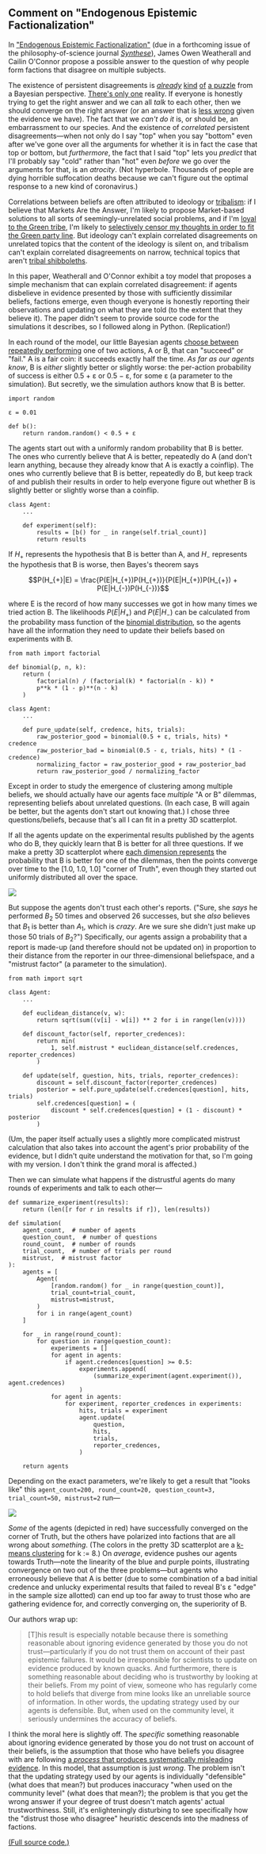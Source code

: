 ## Comment on "Endogenous Epistemic Factionalization"

In ["Endogenous Epistemic Factionalization"](https://arxiv.org/abs/1812.08131) (due in a forthcoming issue of the philosophy-of-science journal [_Synthese_](https://www.springer.com/journal/11229/)), James Owen Weatherall and Cailin O'Connor propose a possible answer to the question of why people form factions that disagree on multiple subjects.

The existence of persistent disagreements is [_already_](https://www.lesswrong.com/posts/NKECtGX4RZPd7SqYp/the-modesty-argument) [kind](https://www.lesswrong.com/posts/tKa9Lebyebf6a7P2o/the-rhythm-of-disagreement) [of](https://www.lesswrong.com/posts/gTTWRkSz474o7s4Dg/principles-of-disagreement) [a puzzle](https://ppe.mercatus.org/system/files/Are_Disagreements_Honest_-_WP.pdf) from a Bayesian perspective. [There's only one](https://genius.com/They-might-be-giants-one-everything-lyrics) reality. If everyone is honestly trying to get the right answer and we can all _talk_ to each other, then we should converge on the right answer (or an answer that is [less wrong](https://tvtropes.org/pmwiki/pmwiki.php/Main/TitleDrop) given the evidence we have). The fact that we _can't do it_ is, or should be, an embarrassment to our species. And the existence of _correlated_ persistent disagreements—when not only do I say "top" when you say "bottom" even after we've gone over all the arguments for whether it is in fact the case that top or bottom, but _furthermore_, the fact that I said "top" lets you _predict_ that I'll probably say "cold" rather than "hot" even _before_ we go over the arguments for that, is an _atrocity_. (Not hyperbole. Thousands of people are dying horrible suffocation deaths because we can't figure out the optimal response to a new kind of coronavirus.)

Correlations between beliefs are often attributed to ideology or [tribalism](https://slatestarcodex.com/2014/11/04/ethnic-tension-and-meaningless-arguments/): if I believe that Markets Are the Answer, I'm likely to propose Market-based solutions to all sorts of seemingly-unrelated social problems, and if I'm [loyal to the Green tribe](https://www.lesswrong.com/posts/6hfGNLf4Hg5DXqJCF/a-fable-of-science-and-politics), I'm likely to [selectively censor my thoughts in order to fit the Green party line](https://www.lesswrong.com/posts/DoPo4PDjgSySquHX8/heads-i-win-tails-never-heard-of-her-or-selective-reporting). But ideology can't explain correlated disagreements on unrelated topics that the content of the ideology is silent on, and tribalism can't explain correlated disagreements on narrow, technical topics that aren't [tribal shibboleths](https://slatestarcodex.com/2016/04/04/the-ideology-is-not-the-movement/).

In this paper, Weatherall and O'Connor exhibit a toy model that proposes a simple mechanism that can explain correlated disagreement: if agents disbelieve in evidence presented by those with sufficiently dissimilar beliefs, factions emerge, even though everyone is honestly reporting their observations and updating on what they are told (to the extent that they believe it). The paper didn't seem to provide source code for the simulations it describes, so I followed along in Python. (Replication!)

In each round of the model, our little Bayesian agents [choose between repeatedly performing](https://en.wikipedia.org/wiki/Multi-armed_bandit) one of two actions, A or B, that can "succeed" or "fail." A is a fair coin: it succeeds exactly half the time. _As far as our agents know_, B is _either_ slightly better or slightly worse: the per-action probability of success is either 0.5 + ɛ or 0.5 − ɛ, for some ɛ (a parameter to the simulation). But secretly, we the simulation authors know that B is better.

```
import random

ε = 0.01

def b():
    return random.random() < 0.5 + ε
```

The agents start out with a uniformly random probability that B is better. The ones who currently believe that A is better, repeatedly do A (and don't learn anything, because they already know that A is exactly a coinflip). The ones who currently believe that B is better, repeatedly do B, but keep track of and publish their results in order to help everyone figure out whether B is slightly better or slightly worse than a coinflip.

```
class Agent:
    ...

    def experiment(self):
        results = [b() for _ in range(self.trial_count)]
        return results
```

If $H_{+}$ represents the hypothesis that B is better than A, and $H_{-}$ represents the hypothesis that B is worse, then Bayes's theorem says

$$P(H_{+}|E) = \frac{P(E|H_{+})P(H_{+})}{P(E|H_{+})P(H_{+}) + P(E|H_{-})P(H_{-})}$$

where E is the record of how many successes we got in how many times we tried action B. The likelihoods $P(E|H_{+})$ and $P(E|H_{-})$ can be calculated from the probability mass function of the [binomial distribution](https://en.wikipedia.org/wiki/Binomial_distribution), so the agents have all the information they need to update their beliefs based on experiments with B.

```
from math import factorial

def binomial(p, n, k):
    return (
        factorial(n) / (factorial(k) * factorial(n - k)) *
        p**k * (1 - p)**(n - k)
    )

class Agent:
    ...

    def pure_update(self, credence, hits, trials):
        raw_posterior_good = binomial(0.5 + ε, trials, hits) * credence
        raw_posterior_bad = binomial(0.5 - ε, trials, hits) * (1 - credence)
        normalizing_factor = raw_posterior_good + raw_posterior_bad
        return raw_posterior_good / normalizing_factor
```

Except in order to study the emergence of clustering among multiple beliefs, we should actually have our agents face _multiple_ "A or B" dilemmas, representing beliefs about unrelated questions. (In each case, B will again be better, but the agents don't start out knowing that.) I chose three questions/beliefs, because that's all I can fit in a pretty 3D scatterplot.

If all the agents update on the experimental results published by the agents who do B, they quickly learn that B is better for all three questions. If we make a pretty 3D scatterplot where [each dimension represents](https://www.lesswrong.com/posts/WBw8dDkAWohFjWQSk/the-cluster-structure-of-thingspace) the probability that B is better for one of the dilemmas, then the points converge over time to the [1.0, 1.0, 1.0] "corner of Truth", even though they started out uniformly distributed all over the space.

![](https://i.imgur.com/E61Hp4W.png)

But suppose the agents don't trust each other's reports. ("Sure, she _says_ he performed $B_2$ 50 times and observed 26 successes, but she _also_ believes that $B_1$ is better than $A_1$, which is _crazy_. Are we sure she didn't just make up those 50 trials of $B_2$?") Specifically, our agents assign a probability that a report is made-up (and therefore should not be updated on) in proportion to their distance from the reporter in our three-dimensional beliefspace, and a "mistrust factor" (a parameter to the simulation).

```
from math import sqrt

class Agent:
    ...

    def euclidean_distance(v, w):
        return sqrt(sum((v[i] - w[i]) ** 2 for i in range(len(v))))

    def discount_factor(self, reporter_credences):
        return min(
            1, self.mistrust * euclidean_distance(self.credences, reporter_credences)
        )

    def update(self, question, hits, trials, reporter_credences):
        discount = self.discount_factor(reporter_credences)
        posterior = self.pure_update(self.credences[question], hits, trials)
        self.credences[question] = (
            discount * self.credences[question] + (1 - discount) * posterior
        )
```

(Um, the paper itself actually uses a slightly more complicated mistrust calculation that also takes into account the agent's prior probability of the evidence, but I didn't quite understand the motivation for that, so I'm going with my version. I don't think the grand moral is affected.)

Then we can simulate what happens if the distrustful agents do many rounds of experiments and talk to each other—

```
def summarize_experiment(results):
    return (len([r for r in results if r]), len(results))

def simulation(
    agent_count,  # number of agents
    question_count,  # number of questions
    round_count,  # number of rounds
    trial_count,  # number of trials per round
    mistrust,  # mistrust factor
):
    agents = [
        Agent(
            [random.random() for _ in range(question_count)],
            trial_count=trial_count,
            mistrust=mistrust,
        )
        for i in range(agent_count)
    ]

    for _ in range(round_count):
        for question in range(question_count):
            experiments = []
            for agent in agents:
                if agent.credences[question] >= 0.5:
                    experiments.append(
                        (summarize_experiment(agent.experiment()), agent.credences)
                    )
            for agent in agents:
                for experiment, reporter_credences in experiments:
                    hits, trials = experiment
                    agent.update(
                        question,
                        hits,
                        trials,
                        reporter_credences,
                    )

    return agents
```

Depending on the exact parameters, we're likely to get a result that "looks like" this `agent_count=200, round_count=20, question_count=3, trial_count=50, mistrust=2` run—

![](https://i.imgur.com/hSD2pa1.png)

_Some_ of the agents (depicted in red) have successfully converged on the corner of Truth, but the others have polarized into factions that are all wrong about _something_. (The colors in the pretty 3D scatterplot are a [k-means clustering](https://en.wikipedia.org/wiki/K-means_clustering) for k := 8.) On _average_, evidence pushes our agents towards Truth—note the linearity of the blue and purple points, illustrating convergence on two out of the three problems—but agents who erroneously believe that A is better (due to some combination of a bad initial credence and unlucky experimental results that failed to reveal B's ε "edge" in the sample size allotted) can end up too far away to trust those who are gathering evidence for, and correctly converging on, the superiority of B.

Our authors wrap up: 

> [T]his result is especially notable because there is something reasonable about ignoring evidence generated by those you do not trust—particularly if you do not trust them on account of their past epistemic failures. It would be irresponsible for scientists to update on evidence produced by known quacks. And furthermore, there is something reasonable about deciding who is trustworthy by looking at their beliefs. From my point of view, someone who has regularly come to hold beliefs that diverge from mine looks like an unreliable source of information. In other words, the updating strategy used by our agents is defensible. But, when used on the community level, it seriously undermines the accuracy of beliefs.

I think the moral here is slightly off. The _specific_ something reasonable about ignoring evidence generated by those you do not trust on account of their beliefs, is the assumption that those who have beliefs you disagree with are following [a _process_ that produces systematically misleading evidence](https://www.lesswrong.com/posts/fmA2GJwZzYtkrAKYJ/algorithms-of-deception). In this model, that assumption is just _wrong_. The problem isn't that the updating strategy used by our agents is individually "defensible" (what does that mean?) but produces inaccuracy "when used on the community level" (what does that mean?); the problem is that you get the wrong answer if your degree of trust doesn't match agents' actual trustworthiness. Still, it's enlighteningly disturbing to see specifically how the "distrust those who disagree" heuristic descends into the madness of factions.

[(Full source code.)](https://gist.github.com/zackmdavis/49539816ee1018e524a6f5a811b5b224)
